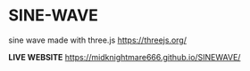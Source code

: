 # SINE-WAVE
sine wave made with three.js
https://threejs.org/

**LIVE WEBSITE** https://midknightmare666.github.io/SINEWAVE/
